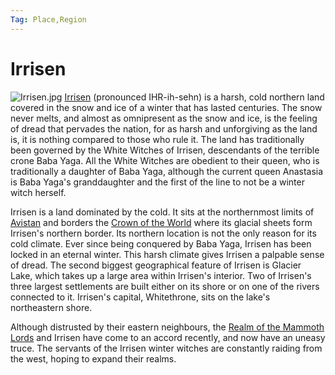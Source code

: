 ```yaml
---
Tag: Place,Region
---
```

# Irrisen
![Irrisen.jpg](Irrisen.jpg)
[Irrisen](https://pathfinderwiki.com/wiki/Irrisen) (pronounced IHR-ih-sehn) is a harsh, cold northern land covered in the snow and ice of a winter that has lasted centuries. The snow never melts, and almost as omnipresent as the snow and ice, is the feeling of dread that pervades the nation, for as harsh and unforgiving as the land is, it is nothing compared to those who rule it. The land has traditionally been governed by the White Witches of Irrisen, descendants of the terrible crone Baba Yaga. All the White Witches are obedient to their queen, who is traditionally a daughter of Baba Yaga, although the current queen Anastasia is Baba Yaga's granddaughter and the first of the line to not be a winter witch herself.

Irrisen is a land dominated by the cold. It sits at the northernmost limits of [Avistan](Avistan.md) and borders the [Crown of the World](Crown-of-the-World.md) where its glacial sheets form Irrisen's northern border. Its northern location is not the only reason for its cold climate. Ever since being conquered by Baba Yaga, Irrisen has been locked in an eternal winter. This harsh climate gives Irrisen a palpable sense of dread. The second biggest geographical feature of Irrisen is Glacier Lake, which takes up a large area within Irrisen's interior. Two of Irrisen's three largest settlements are built either on its shore or on one of the rivers connected to it. Irrisen's capital, Whitethrone, sits on the lake's northeastern shore.

Although distrusted by their eastern neighbours, the [Realm of the Mammoth Lords](Realm-of-the-Mammoth-Lords.md) and Irrisen have come to an accord recently, and now have an uneasy truce. The servants of the Irrisen winter witches are constantly raiding from the west, hoping to expand their realms.